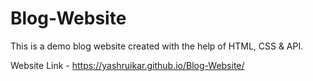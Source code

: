 # Blog-Website

This is a demo blog website created with the help of HTML, CSS & API.

Website Link - https://yashruikar.github.io/Blog-Website/
